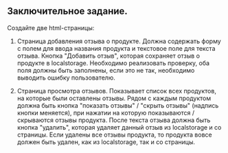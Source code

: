 ## Заключительное задание.

Создайте две html-страницы:

1. Страница добавления отзыва о продукте.
Должна содержать форму с полем для ввода названия продукта и текстовое поле
для текста отзыва.
Кнопка "Добавить отзыв", которая сохраняет отзыв о продукте в localstorage.
Необходимо реализовать проверку, оба поля должны быть заполнены, если это не
так, необходимо выводить ошибку пользователю.

2. Страница просмотра отзывов.
Показывает список всех продуктов, на которые были оставлены отзывы.
Рядом с каждым продуктом должна быть кнопка "показать отзывы" / "скрыть отзывы"
(надпись кнопки меняется), при нажатии на которую показываются / скрываются
отзывы продукта.
После текста отзыва должна быть кнопка "удалить", которая удаляет данный отзыв
из localstorage и со страницы.
Если удалены все отзывы продукта, то продукта вовсе должен быть удален, как из
localstorage, так и со страницы.